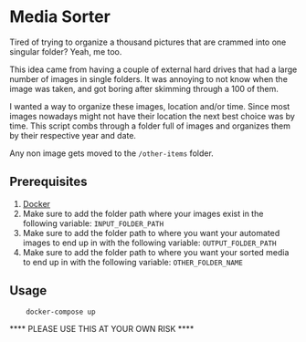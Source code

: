 # Media Sorter

Tired of trying to organize a thousand pictures that are crammed into one singular folder? Yeah, me too.

This idea came from having a couple of external hard drives that had a large number of images in single folders. It was annoying to not know when the image was taken, and got boring after skimming through a 100 of them.

I wanted a way to organize these images, location and/or time. Since most images nowadays might not have their location the next best choice was by time. This script combs through a folder full of images and organizes them by their respective year and date.

Any non image gets moved to the `/other-items` folder.


## Prerequisites

1. [Docker](https://www.docker.com/)
2. Make sure to add the folder path where your images exist in the following variable: `INPUT_FOLDER_PATH`
3. Make sure to add the folder path to where you want your automated images to end up in with the following variable: `OUTPUT_FOLDER_PATH`
4. Make sure to add the folder path to where you want your sorted media to end up in with the following variable: `OTHER_FOLDER_NAME`

## Usage

```bash
    docker-compose up
```

**** PLEASE USE THIS AT YOUR OWN RISK ****
